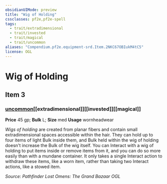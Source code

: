 ```yaml
---
obsidianUIMode: preview
title: "Wig of Holding"
cssclasses: pf2e,pf2e-spell
tags:
  - trait/extradimensional
  - trait/invested
  - trait/magical
  - trait/uncommon
aliases: "Compendium.pf2e.equipment-srd.Item.2NKC67OBIukM4tC5"
license: OGL
---
```

# Wig of Holding
## Item 3
### [uncommon](uncommon "Uncommon Rarity Trait")[[extradimensional]][[invested]][[magical]]


**Price** 45 gp; 
**Bulk** L; **Size** med
**Usage** wornheadwear

_Wigs of holding_ are created from planar fibers and contain small extradimensional spaces accessible within the hair. They can hold up to four items of light Bulk inside them, and Bulk held within the wig of holding doesn't increase the Bulk of the wig itself. You can Interact with a wig of holding to put items inside or remove items from it, and you can do so more easily than with a mundane container. It only takes a single Interact action to withdraw these items, like a worn item, rather than taking two Interact actions, like a stowed item.

*Source: Pathfinder Lost Omens: The Grand Bazaar*
*OGL*